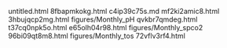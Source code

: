 untitled.html
8fbapmkokg.html
c4ip39c75s.md
mf2ki2amic8.html
3hbujqcp2mg.html
figures/Monthly_pH
qvkbr7qmdeg.html
t37cq0npk5o.html
e65olh04r98.html
figures/Monthly_spco2
96bi09qt8m8.html
figures/Monthly_tos
72vflv3rf4.html